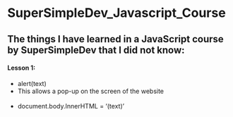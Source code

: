 # SuperSimpleDev_Javascript_Course

<h2>The things I have learned in a JavaScript course by SuperSimpleDev that I did not know:</h2>

<h4>Lesson 1:</h4>
<ul>
  <li><bold>alert(text)</bold></li>
    <li>This allows a pop-up on the screen of the website</li>
  <br>
  <li>document.body.InnerHTML = ‘(text)’</li>
</ul>
